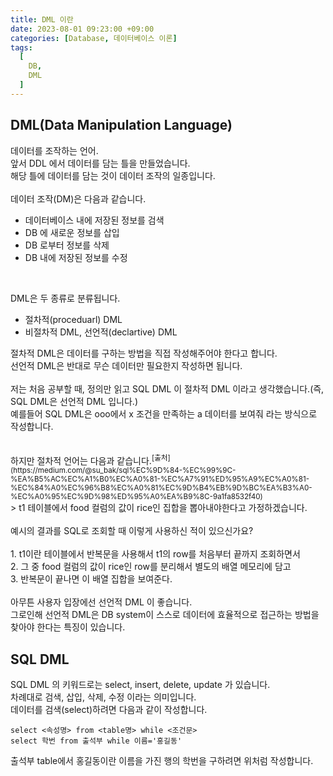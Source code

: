 ```yaml
---
title: DML 이란
date: 2023-08-01 09:23:00 +09:00
categories: [Database, 데이터베이스 이론]
tags:
  [
    DB,
	DML
  ]
---
```


## DML(Data Manipulation Language)
데이터를 조작하는 언어.<br>
앞서 DDL 에서 데이터를 담는 틀을 만들었습니다.<br>
해당 틀에 데이터를 담는 것이 데이터 조작의 일종입니다.<br>
<br>
데이터 조작(DM)은 다음과 같습니다.<br>
- 데이터베이스 내에 저장된 정보를 검색
- DB 에 새로운 정보를 삽입
- DB 로부터 정보를 삭제
- DB 내에 저장된 정보를 수정
<br>

DML은 두 종류로 분류됩니다.
- 절차적(proceduarl) DML
- 비절차적 DML, 선언적(declartive) DML

절차적 DML은 데이터를 구하는 방법을 직접 작성해주어야 한다고 합니다.<br>
선언적 DML은 반대로 무슨 데이터만 필요한지 작성하면 됩니다.<br>
<br>
저는 처음 공부할 때, 정의만 읽고 SQL DML 이 절차적 DML 이라고 생각했습니다.(즉, SQL DML은 선언적 DML 입니다.)<br>
예를들어 SQL DML은 ooo에서 x 조건을 만족하는 a 데이터를 보여줘 라는 방식으로 작성합니다.<br>

<br>
하지만 절차적 언어는 다음과 같습니다.<sup>[출처](https://medium.com/@su_bak/sql%EC%9D%84-%EC%99%9C-%EA%B5%AC%EC%A1%B0%EC%A0%81-%EC%A7%91%ED%95%A9%EC%A0%81-%EC%84%A0%EC%96%B8%EC%A0%81%EC%9D%B4%EB%9D%BC%EA%B3%A0-%EC%A0%95%EC%9D%98%ED%95%A0%EA%B9%8C-9a1fa8532f40)</sup><br>
> t1 테이블에서 food 컬럼의 값이 rice인 집합을 뽑아내야한다고 가정하겠습니다.<br>
<br>
예시의 결과를 SQL로 조회할 때 이렇게 사용하신 적이 있으신가요?<br>
<br>
1. t1이란 테이블에서 반복문을 사용해서 t1의 row를 처음부터 끝까지 조회하면서<br>
2. 그 중 food 컬럼의 값이 rice인 row를 분리해서 별도의 배열 메모리에 담고<br>
3. 반복문이 끝나면 이 배열 집합을 보여준다.<br>

<br>
아무튼 사용자 입장에선 선언적 DML 이 좋습니다.<br>
그로인해 선언적 DML은 DB system이 스스로 데이터에 효율적으로 접근하는 방법을 찾아야 한다는 특징이 있습니다.<br>

## SQL DML
SQL DML 의 키워드로는 select, insert, delete, update 가 있습니다.<br>
차례대로 검색, 삽입, 삭제, 수정 이라는 의미입니다.<br>
데이터를 검색(select)하려면 다음과 같이 작성합니다.
```
select <속성명> from <table명> while <조건문>
select 학번 from 출석부 while 이름='홍길동'
```
출석부 table에서 홍길동이란 이름을 가진 행의 학번을 구하려면 위처럼 작성합니다.<br>